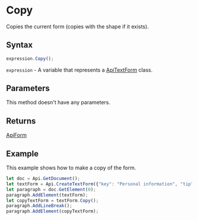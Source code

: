 # Copy

Copies the current form (copies with the shape if it exists).

## Syntax

```javascript
expression.Copy();
```

`expression` - A variable that represents a [ApiTextForm](../ApiTextForm.md) class.

## Parameters

This method doesn't have any parameters.

## Returns

[ApiForm](../../Enumeration/ApiForm.md)

## Example

This example shows how to make a copy of the form.

```javascript editor-pdf
let doc = Api.GetDocument();
let textForm = Api.CreateTextForm({"key": "Personal information", "tip": "Enter your first name", "required": true, "placeholder": "First name", "comb": true, "maxCharacters": 10, "cellWidth": 3, "multiLine": false, "autoFit": false});
let paragraph = doc.GetElement(0);
paragraph.AddElement(textForm);
let copyTextForm = textForm.Copy();
paragraph.AddLineBreak();
paragraph.AddElement(copyTextForm);
```
